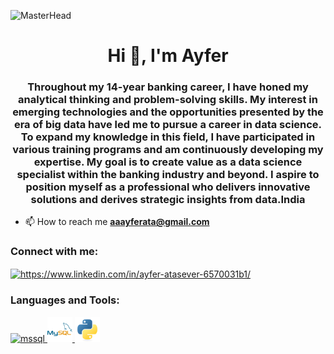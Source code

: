 
![MasterHead](https://media.licdn.com/dms/image/D4D03AQGEUL0OZerEMw/profile-displayphoto-shrink_800_800/0/1698932138751?e=1727308800&v=beta&t=prIlDDZBFokrkLV6Ya7AQPvl7QzQiKXNz1w9OPOC-Mo)

<h1 align="center">Hi 👋, I'm Ayfer</h1>
<h3 align="center">Throughout my 14-year banking career, I have honed my analytical thinking and problem-solving skills. My interest in emerging technologies and the opportunities presented by the era of big data have led me to pursue a career in data science. To expand my knowledge in this field, I have participated in various training programs and am continuously developing my expertise. My goal is to create value as a data science specialist within the banking industry and beyond. I aspire to position myself as a professional who delivers innovative solutions and derives strategic insights from data.India</h3>

- 📫 How to reach me **aaayferata@gmail.com**

<h3 align="left">Connect with me:</h3>
<p align="left">
<a href="https://linkedin.com/in/https://www.linkedin.com/in/ayfer-atasever-6570031b1/" target="blank"><img align="center" src="https://raw.githubusercontent.com/rahuldkjain/github-profile-readme-generator/master/src/images/icons/Social/linked-in-alt.svg" alt="https://www.linkedin.com/in/ayfer-atasever-6570031b1/" height="30" width="40" /></a>
</p>

<h3 align="left">Languages and Tools:</h3>
<p align="left"> <a href="https://www.microsoft.com/en-us/sql-server" target="_blank" rel="noreferrer"> <img src="https://www.svgrepo.com/show/303229/microsoft-sql-server-logo.svg" alt="mssql" width="40" height="40"/> </a> <a href="https://www.mysql.com/" target="_blank" rel="noreferrer"> <img src="https://raw.githubusercontent.com/devicons/devicon/master/icons/mysql/mysql-original-wordmark.svg" alt="mysql" width="40" height="40"/> </a> <a href="https://www.python.org" target="_blank" rel="noreferrer"> <img src="https://raw.githubusercontent.com/devicons/devicon/master/icons/python/python-original.svg" alt="python" width="40" height="40"/> </a> </p>
